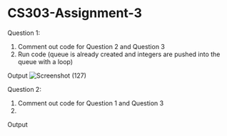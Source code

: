 # CS303-Assignment-3

Question 1:

1. Comment out code for Question 2 and Question 3
2. Run code (queue is already created and integers are pushed into the queue with a loop)

Output
![Screenshot (127)](https://github.com/user-attachments/assets/dbc12975-ea53-421f-90a5-97fe6f6f8338)

Question 2:

1. Comment out code for Question 1 and Question 3
2. 

Output
